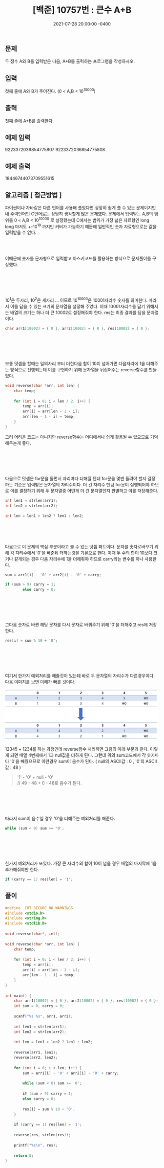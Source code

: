 ﻿---
title: "[백준] 10757번 : 큰수 A+B"
date: 2021-07-28 20:00:00 -0400
categories:
- 백준
tags:
- 백준
- 알고리즘
- 단계별 풀어보기
---
## 문제
두 정수 A와 B를 입력받은 다음, A+B를 출력하는 프로그램을 작성하시오.

## 입력
첫째 줄에 A와 B가 주어진다. (0 < A,B < 10<sup>10000</sup>)

## 출력
첫째 줄에 A+B를 출력한다.

## 예제 입력 
9223372036854775807 9223372036854775808

## 예제 출력 
18446744073709551615


## 알고리즘 [ 접근방법 ]

파이썬이나 자바같은 다른 언어를 사용해 풀었다면 굉장히 쉽게 풀 수 있는 문제이지만 내 주력언어인 C언어로는 상당히 생각할게 많은 문제였다. 문제에서 입력받는 A,B의 범위를 0 < A,B < 10<sup>10000</sup> 로 설정했는데 C에서는 범위가 가장 넓은 자료형인 long long 마저도 +-10<sup>19</sup> 까지만 커버가 가능하기 때문에 일반적인 숫자 자료형으로는 값을 입력받을 수 없다.
<br><br><br><br>

이때문에 숫자를 문자형으로 입력받고 아스키코드를 활용하는 방식으로 문제풀이를 구상했다. 

<br><br><br><br>

10<sup>1</sup>은 두자리, 10<sup>2</sup>은 세자리 ... 이므로 10<sup>10000</sup>은 10001자리수 숫자를 의미한다. 따라서 이를 담을 수 있는 크기의 문자열을 설정해 주었다. 이때 10001자리수를 담기 위해서는 배열의 크기는 하나 더 큰 10002로 설정해줘야 한다. res는 최종 결과를 담을 문자열이다.
```c
char arr1[10002] = { 0 }, arr2[10002] = { 0 }, res[10002] = { 0 };
```

<br><br><br><br>

보통 덧셈을 할때는 일의자리 부터 더한다음 합이 10이 넘어가면 다음자리에 1을 더해주는 방식으로 진행되는데 이를 구현하기 위해 문자열을 뒤집어주는 reverse함수를 만들었다.
```c
void reverse(char *arr, int len) {
	char temp;

	for (int i = 0; i < len / 2; i++) {
		temp = arr[i];
		arr[i] = arr[len - 1 - i];
		arr[len - 1 - i] = temp;
	}
}
```
그리 어려운 코드는 아니지만 reverse함수는 어디에서나 쉽게 활용될 수 있으므로 기억해두는게 좋다.

<br><br><br><br>

다음으로 덧셈은 for문을 돌면서 자리마다 더해질 텐데 for문을 몇번 돌려야 할지 결정하는 기준은 입력받은 문자열의 자리수이다. 더 긴 자리수 만큼 for문이 실행되어야 하므로 이를 결정하기 위해 두 문자열중 어떤게 더 긴 문자열인지 판별하고 이를 저장해준다.
```c
int len1 = strlen(arr1);
int len2 = strlen(arr2);

int len = len1 > len2 ? len1 : len2;
```

<br><br><br><br>
다음으로 이 문제의 핵심 부분이라고 볼 수 있는 덧셈 파트이다. 문자를 숫자로바꾸기 위해 각 자리수에서 '0'을 빼준뒤 더하는것을 기본으로 한다.
이때 두 수의 합이 10보다 크거나 같게되는 경우 다음 자리수에 1을 더해줘야 하므로 carry라는 변수를 하나 사용한다.
```c
sum = arr1[i] - '0' + arr2[i] - '0' + carry;
```
```c
if (sum > 9) carry = 1;
		else carry = 0;
```

<br><br><br><br>

그다음 숫자로 바뀐 해당 문자를 다시 문자로 바꿔주기 위해 '0'을 더해주고 res에 저장한다.
```c
res[i] = sum % 10 + '0';
```

<br><br><br><br>

여기서 한가지 예외처리를 해줄것이 있는데 바로 두 문자열의 자리수가 다른경우이다. 다음 이미지를 보면 이해가 빠를 것이다.

![enter image description here](https://github.com/idkim97/idkim97.github.io/blob/master/img/%EB%8D%A7%EC%85%88.jpg?raw=true)

12345 + 1234를 하는 과정인데 reverse함수 처리하면 그림의 아래 부분과 같다. 이렇게 되면 배열 4번째에서 1과 null값을 더하게 된다. 
그런데 위의 sum코드에서 각 숫자마다 '0'을 빼줬으므로 이런경우 sum이 음수가 된다. ( null의 ASCII값 : 0 , '0'의 ASCII값 : 48 )

>  '1' - '0' + null - '0'  
>  // 49 - 48 + 0 - 48로 음수가 된다.

<br><br><br><br>

따라서  sum이 음수일 경우 '0'을 더해주는 예외처리를 해준다.
```c
while (sum < 0) sum += '0';
```

<br><br><br><br>

한가지 예외처리가 또있다. 가장 큰 자리수의 합이 10이 넘을 경우 배열의 마지막에 1을 추가해줘야만 한다.
```c
if (carry == 1) res[len] = '1';
```


## 풀이
```c
#define _CRT_SECURE_NO_WARNINGS
#include <stdio.h>
#include <string.h>
#include <stdlib.h>

void reverse(char*, int);

void reverse(char *arr, int len) {
	char temp;

	for (int i = 0; i < len / 2; i++) {
		temp = arr[i];
		arr[i] = arr[len - 1 - i];
		arr[len - 1 - i] = temp;
	}
}

int main() {
	char arr1[10002] = { 0 }, arr2[10002] = { 0 }, res[10002] = { 0 };
	int sum = 0, carry = 0;

	scanf("%s %s", arr1, arr2);

	int len1 = strlen(arr1);
	int len2 = strlen(arr2);

	int len = len1 > len2 ? len1 : len2;

	reverse(arr1, len1);
	reverse(arr2, len2);

	for (int i = 0; i < len; i++) {
		sum = arr1[i] - '0' + arr2[i] - '0' + carry;

		while (sum < 0) sum += '0';

		if (sum > 9) carry = 1;
		else carry = 0;

		res[i] = sum % 10 + '0';
	}

	if (carry == 1) res[len] = '1';

	reverse(res, strlen(res));

	printf("%s\n", res);

	return 0;
}

```
